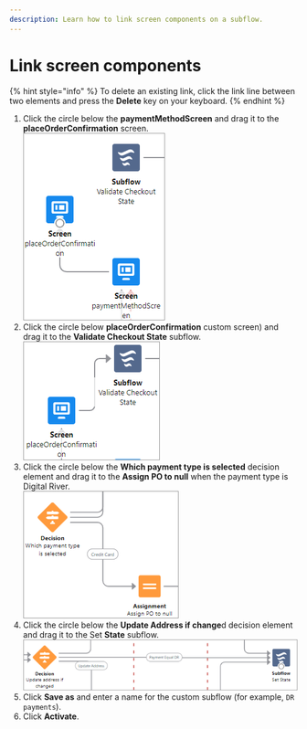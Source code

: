```yaml
---
description: Learn how to link screen components on a subflow.
---
```


# Link screen components

{% hint style="info" %}
To delete an existing link, click the link line between two elements and press the **Delete** key on your keyboard.
{% endhint %}

1. Click the circle below the **paymentMethodScreen** and drag it to the **placeOrderConfirmation** screen.\
   ![](<../../../../.gitbook/assets/paymentMethodScreen to Validate Checkout State.png>)
2. Click the circle below **placeOrderConfirmation** custom screen) and drag it to the **Validate Checkout State** subflow.\
   ![](<../../../../.gitbook/assets/placeOrdersConfirmation to Validate Checkout State.png>)
3. Click the circle below the **Which payment type is selected** decision element and drag it to the **Assign PO to null** when the payment type is Digital River.\
   ![](<../../../../.gitbook/assets/Which payment type to Assign PO to null.png>)
4. Click the circle below the **Update Address if change**d decision element and drag it to the Set **State** subflow.\
   ![](<../../../../.gitbook/assets/Update address if changed to Set States.png>)
5. Click **Save as** and enter a name for the custom subflow (for example, `DR payments`).
6. Click **Activate**.
